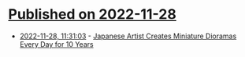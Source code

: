 # [Published on 2022-11-28](index.md)

* [2022-11-28, 11:31:03](https://news.ycombinator.com/item?id=33772320) - [Japanese Artist Creates Miniature Dioramas Every Day for 10 Years](https://digitalsynopsis.com/design/miniature-dioramas/)
